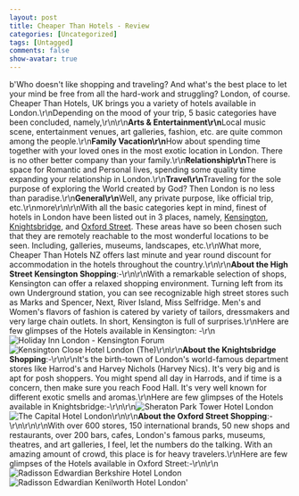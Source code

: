```yaml
---
layout: post
title: Cheaper Than Hotels - Review
categories: [Uncategorized]
tags: [Untagged]
comments: false
show-avatar: true
---
```


b'Who doesn\'t like shopping and traveling? And what\'s the best place to let your mind be free from all the hard-work and struggling? London, of course. Cheaper Than Hotels, UK brings you a variety of hotels available in London.\r\nDepending on the mood of your trip, 5 basic categories have been concluded, namely,\r\n\r\n**Arts & Entertainment\r\n**Local music scene, entertainment venues, art galleries, fashion, etc. are quite common among the people.\r\n**Family Vacation\r\n**How about spending time together with your loved ones in the most exotic location in London. There is no other better company than your family.\r\n**Relationship\r\n**There is space for Romantic and Personal lives, spending some quality time expanding your relationship in London.\r\n**Travel\r\n**Traveling for the sole purpose of exploring the World created by God? Then London is no less than paradise.\r\n**General\r\n**Well, any private purpose, like official trip, etc.\r\nmore\r\n\r\nWith all the basic categories kept in mind, finest of hotels in London have been listed out in 3 places, namely, [Kensington](http://www.cheaperthanhotels.co.uk/United-Kingdom/London/Kensington/Knightsbridge), [Knightsbridge](http://www.cheaperthanhotels.co.uk/United-Kingdom/London/Knightsbridge/), and [Oxford Street](http://www.cheaperthanhotels.co.uk/United-Kingdom/London/Oxford-Street/). These areas have so been chosen such that they are remotely reachable to the most wonderful locations to be seen. Including, galleries, museums, landscapes, etc.\r\nWhat more, Cheaper Than Hotels NZ offers last minute and year round discount for accommodation in the hotels throughout the country.\r\n\r\n**About the High Street Kensington Shopping**:-\r\n\r\nWith a remarkable selection of shops, Kensington can offer a relaxed shopping environment. Turning left from its own Underground station, you can see recognizable high street stores such as Marks and Spencer, Next, River Island, Miss Selfridge. Men\'s and Women\'s flavors of fashion is catered by variety of tailors, dressmakers and very large chain outlets. In short, Kensington is full of surprises.\r\nHere are few glimpses of the Hotels available in Kensington: -\r\n![Holiday Inn London - Kensington Forum](http://pragith.net/blog/hotels/ken1.jpg) ![Kensington Close Hotel London (The)](http://pragith.net/blog/hotels/ken2.jpg)\r\n\r\n**About the Knightsbridge Shopping**:-\r\n\r\nIt\'s the birth-town of London\'s world-famous department stores like Harrod\'s and Harvey Nichols (Harvey Nics). It\'s very big and is apt for posh shoppers. You might spend all day in Harrods, and if time is a concern, then make sure you reach Food Hall. It\'s very well known for different exotic smells and aromas.\r\nHere are few glimpses of the Hotels available in Knightsbridge:-\r\n\r\n![Sheraton Park Tower Hotel London](http://pragith.net/blog/hotels/knight1.jpg) ![The Capital Hotel London](http://pragith.net/blog/hotels/knight2.jpg)\r\n\r\n**About the Oxford Street Shopping**:-\r\n\r\n\r\nWith over 600 stores, 150 international brands, 50 new shops and restaurants, over 200 bars, cafes, London\'s famous parks, museums, theatres, and art galleries, I feel, let the numbers do the talking. With an amazing amount of crowd, this place is for heavy travelers.\r\nHere are few glimpses of the Hotels available in Oxford Street:-\r\n\r\n![Radisson Edwardian Berkshire Hotel London](http://pragith.net/blog/hotels/ox1.jpg) ![Radisson Edwardian Kenilworth Hotel London](http://pragith.net/blog/hotels/ox2.jpg)'